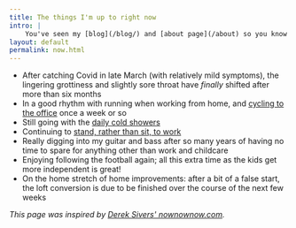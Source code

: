 ```yaml
---
title: The things I'm up to right now
intro: |
    You've seen my [blog](/blog/) and [about page](/about) so you know what I'm interested in and how I ended up doing what I do, but what am I up to *right now*?
layout: default
permalink: now.html
---
```


- After catching Covid in late March (with relatively mild symptoms), the lingering grottiness and slightly sore throat have *finally* shifted after more than six months
- In a good rhythm with running when working from home, and [cycling to the office](https://twitter.com/tempertemper/status/1546555003560771585) once a week or so
- Still going with the [daily cold showers](https://www.bbc.co.uk/programmes/m000v83f)
- Continuing to [stand, rather than sit, to work](https://twitter.com/tempertemper/status/1436331696408911898?s=21)
- Really digging into my guitar and bass after so many years of having no time to spare for anything other than work and childcare
- Enjoying following the football again; all this extra time as the kids get more independent is great!
- On the home stretch of home improvements: after a bit of a false start, the loft conversion is due to be finished over the course of the next few weeks

<i>This page was inspired by [Derek Sivers' nownownow.com](https://nownownow.com/about).</i>
